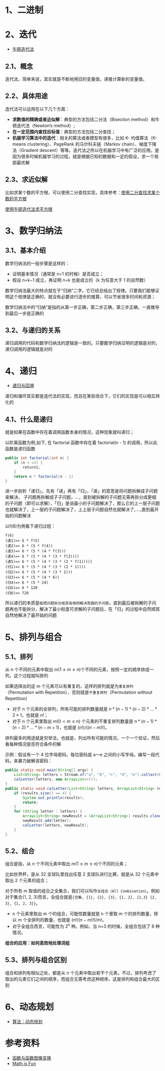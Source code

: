 # 1、二进制

# 2、迭代

- [牛顿迭代法](../算法与数据结构/算法/常见算法.md#十二牛顿迭代法)

## 2.1、概念

迭代法，简单来说，其实就是不断地用旧的变量值，递推计算新的变量值。

## 2.2、具体用途

迭代法可以运用在以下几个方面：
- **求数值的精确或者近似解**：典型的方法包括二分法（Bisection method）和牛顿迭代法（Newton’s method）;
- **在一定范围内查找目标值**：典型的方法包括二分查找；
- **机器学习算法中的迭代**：相关的算法或者模型有很多，比如 K- 均值算法（K-means clustering）、PageRank 的马尔科夫链（Markov chain）、梯度下降法（Gradient descent）等等。迭代法之所以在机器学习中有广泛的应用，是因为很多时候机器学习的过程，就是根据已知的数据和一定的假设，求一个局部最优解

## 2.3、求近似解

比如求某个数的平方根，可以使用二分查找实现，具体参考：[使用二分查找求某个数的平方根](../算法与数据结构/算法/常见算法.md#1使用二分查找)

[使用牛顿迭代法求平方根](../算法与数据结构/算法/常见算法.md#3牛顿迭代法)

# 3、数学归纳法

## 3.1、基本介绍

数学归纳法的一般步骤是这样的：
- 证明基本情况（通常是 n=1 的时候）是否成立；
- 假设 n=k−1 成立，再证明 n=k 也是成立的（k 为任意大于 1 的自然数）

数学归纳法最大的特点就在于“归纳”二字。它已经总结出了规律。只要我们能够证明这个规律是正确的，就没有必要进行逐步的推算，可以节省很多时间和资源；

数学归纳法中的“归纳”是指的从第一步正确，第二步正确，第三步正确，一直推导到最后一步是正确的

## 3.2、与递归的关系

递归调用的代码和数学归纳法的逻辑是一致的。只要数学归纳证明的逻辑是对的，递归调用的逻辑就是对的

# 4、递归

- [递归与回溯](../算法与数据结构/算法/递归/递归与回溯.md)

递归和循环其实都是迭代法的实现，而且在某些场合下，它们的实现是可以相互转化的

## 4.1、什么是递归

就是如果在函数中存在着调用函数本身的情况，这种现象就叫递归；

以阶乘函数为例,如下, 在 factorial 函数中存在着 factorial(n - 1) 的调用，所以此函数是递归函数
```java
public int factorial(int n) {
    if (n < =1) {
        return1;
    }
    return n * factorial(n - 1)
}
```
进一步剖析「递归」，先有「递」再有「归」，「递」的意思是将问题拆解成子问题来解决， 子问题再拆解成子子问题，...，直到被拆解的子问题无需再拆分成更细的子问题（即可以求解），「归」是说最小的子问题解决了，那么它的上一层子问题也就解决了，上一层的子问题解决了，上上层子问题自然也就解决了,....,直到最开始的问题解决

以f(6)为例看下递归过程：
```
f(6)
(递1)=> 6 * f(5)
(递2)=> 6 * (5 * f(4))
(递3)=> 6 * (5 * (4 * f(3)))
(递4)=> 6 * (5 * (4 * (3 * f(2))))
(递5)=> 6 * (5 * (4 * (3 * (2 * f(1)))))
(归1)=> 6 * (5 * (4 * (3 * (2 * 1))))
(归2)=> 6 * (5 * (4 * (3 * 2)))
(归3)=> 6 * (5 * (4 * 6))
(归4)=> 6 * (5 * 24)
(归5)=> 6 * 120
(归6)=> 720
```
所以递归的本质是`能把问题拆分成具有相同解决思路的子问题`，直到最后被拆解的子问题再也不能拆分，解决了最小粒度可求解的子问题后，在「归」的过程中自然顺其自然地解决了最开始的问题

# 5、排列与组合

## 5.1、排列

从 n 个不同的元素中取出 $m(1≤m≤n)$个不同的元素，按照一定的顺序排成一列，这个过程就叫排列

如果选择出的这 m 个元素可以有重复的，这样的排列就是为`重复排列`（Permutation with Repetition），否则就是`不重复排列`（Permutation without Repetition）

- 对于 n 个元素的全排列，所有可能的排列数量就是 $n * (n-1) * (n-2) * … * 2 * 1$，也就是 $n!$；
- 对于 n 个元素里取出 $m(0<m≤n)$ 个元素的不重复排列数量是 $n * (n-1) * (n-2)* … * (n - m + 1)$，也就是 $(n!)/((n-m)!)$。

排列最多的用途就是穷举法，也就是，列出所有可能的情况，一个一个验证，然后看每种情况是否符合条件的解

示例：假设有一个 4 位字母密码，每位密码是 a～e 之间的小写字母。编写一段代码，来暴力破解该密码：
```java
public static void main(String[] args) {
    List<String> letters = Stream.of("a", "b", "c", "d", "e").collect(Collectors.toList());
    calLetter(letters, new ArrayList<>());
}
public static void calLetter(List<String> letters, ArrayList<String> results) {
    if (results.size() == 4) {
        System.out.println(results);
        return;
    }
    for (String letter : letters) {
        ArrayList<String> newResult = (ArrayList<String>) results.clone();
        newResult.add(letter);
        calLetter(letters, newResult);
    }
}
```

## 5.2、组合

组合是指，从 n 个不同元素中取出 $m(1≤m≤n)$个不同的元素；

比如世界杯，是从 32 支球队里找出任意 2 支球队进行比赛，就是从 32 个元素中取出 2 个元素的组合；

对于所有 m 取值的组合之全集合，我们可以叫作`全组合（All Combination）`。例如对于集合{1, 2, 3}而言，全组合就是`{空集, {1}, {2}, {3}, {1, 2}, {1,3} {2, 3}, {1, 2, 3}}`。

- n 个元素里取出 m 个的组合，可能性数量就是 n 个里取 m 个的排列数量，除以 m 个全排列的数量，也就是 $(n! / (n-m)!) / m!$。
- 对于全组合而言，可能性为 $2^n$ 种。例如，当 n=3 的时候，全组合包括了 8 种情况。

**组合的应用：如何高效地处理词组**

## 5.3、排列与组合区别

组合和排列有相似之处，都是从 n 个元素中取出若干个元素。不过，排列考虑了取出的元素它们之间的顺序，而组合无需考虑这种顺序。这是排列和组合最大的区别

# 6、动态规划

- [算法：动态规划](../算法与数据结构/算法/常见算法.md#六动态规划)

# 参考资料

- [函数与函数图像变换](https://www.shuxuele.com/sets/function-transformations.html)
- [Math is Fun](https://www.mathsisfun.com/)
